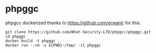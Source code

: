 # phpggc
phpgcc dockerized thanks to https://github.com/erwanlr for this.


```
git clone https://github.com/What-Security-LTD/phpgcc/phpggc.git
cd phpggc
docker build -t phpggc .
docker run --rm -v ${PWD}:/tmp/ -it phpggc
```
